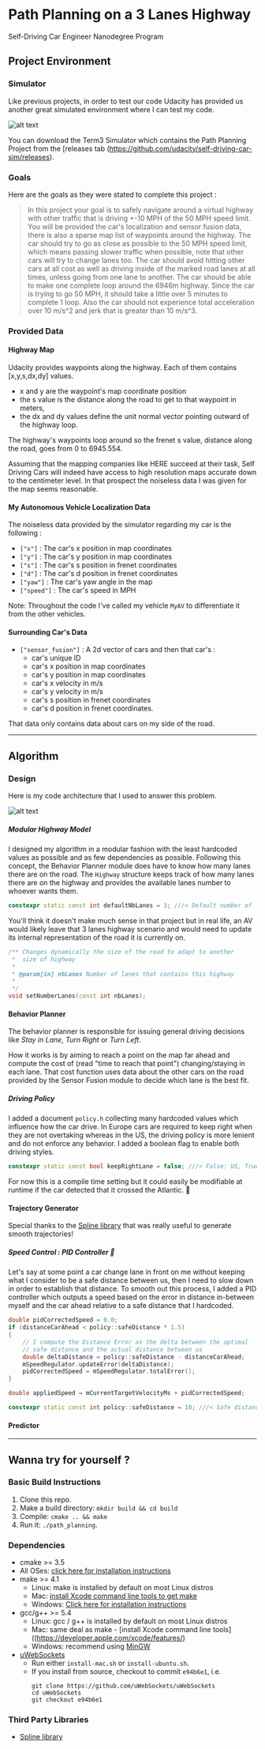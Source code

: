 [uml]: ./docs/diagrams/architecture.png
[simulator]: ./docs/images/simulator.tiff

# Path Planning on a 3 Lanes Highway

Self-Driving Car Engineer Nanodegree Program

## Project Environment

### Simulator

Like previous projects, in order to test our code Udacity has provided us another great simulated environment where I can test my code.

![alt text][simulator]

You can download the Term3 Simulator which contains the Path Planning Project from the [releases tab (https://github.com/udacity/self-driving-car-sim/releases).

### Goals

Here are the goals as they were stated to complete this project :

> In this project your goal is to safely navigate around a virtual highway with other traffic that is driving +-10 MPH of the 50 MPH speed limit. You will be provided the car's localization and sensor fusion data, there is also a sparse map list of waypoints around the highway. The car should try to go as close as possible to the 50 MPH speed limit, which means passing slower traffic when possible, note that other cars will try to change lanes too. The car should avoid hitting other cars at all cost as well as driving inside of the marked road lanes at all times, unless going from one lane to another. The car should be able to make one complete loop around the 6946m highway. Since the car is trying to go 50 MPH, it should take a little over 5 minutes to complete 1 loop. Also the car should not experience total acceleration over 10 m/s^2 and jerk that is greater than 10 m/s^3.

### Provided Data

#### Highway Map

Udacity provides waypoints along the highway. Each of them contains [x,y,s,dx,dy] values.
* x and y are the waypoint's map coordinate position
* the s value is the distance along the road to get to that waypoint in meters,
* the dx and dy values define the unit normal vector pointing outward of the highway loop.

The highway's waypoints loop around so the frenet s value, distance along the road, goes from 0 to 6945.554.

Assuming that the mapping companies like HERE succeed at their task, Self Driving Cars will indeed have access to high resolution maps accurate down to the centimeter level. In that prospect the noiseless data I was given for the map seems reasonable.

#### My Autonomous Vehicle Localization Data

The noiseless data provided by the simulator regarding my car is the following :

* `["x"]` : The car's x position in map coordinates
* `["y"]` : The car's y position in map coordinates
* `["s"]` : The car's s position in frenet coordinates
* `["d"]` : The car's d position in frenet coordinates
* `["yaw"]` : The car's yaw angle in the map
* `["speed"]` : The car's speed in MPH

Note: Throughout the code I've called my vehicle `MyAV` to differentiate it from the other vehicles.

#### Surrounding Car's Data

* `["sensor_fusion"]` : A 2d vector of cars and then that car's :
    * car's unique ID
    * car's x position in map coordinates
    * car's y position in map coordinates
    * car's x velocity in m/s
    * car's y velocity in m/s
    * car's s position in frenet coordinates
    * car's d position in frenet coordinates.

That data only contains data about cars on my side of the road.


---


## Algorithm

### Design

Here is my code architecture that I used to answer this problem.

![alt text][uml]

##### Modular Highway Model

I designed my algorithm in a modular fashion with the least hardcoded values as possible and as few dependencies as possible. Following this concept, the Behavior Planner module does have to know how many lanes there are on the road. The `Highway` structure keeps track of how many lanes there are on the highway and provides the available lanes number to whoever wants them.

```cpp
constexpr static const int defaultNbLanes = 3; ///< Default number of lanes on the road at startup time
```

You'll think it doesn't make much sense in that project but in real life, an AV would likely leave that 3 lanes highway scenario and would need to update its internal representation of the road it is currently on.

```c++
/** Changes dynamically the size of the road to adapt to another
 *  size of highway
 *
 * @param[in] nbLanes Number of lanes that contains this highway
 *
 */
void setNumberLanes(const int nbLanes);
```

#### Behavior Planner

The behavior planner is responsible for issuing general driving decisions like _Stay in Lane_, _Turn Right_ or _Turn Left_.

How it works is by aiming to reach a point on the map far ahead and compute the cost of (read "time to reach that point") changing/staying in each lane. That cost function uses data about the other cars on the road provided by the Sensor Fusion module to decide which lane is the best fit.

##### Driving Policy

I added a document `policy.h` collecting many hardcoded values which influence how the car drive.
In Europe cars are required to keep right when they are not overtaking whereas in the US, the driving policy is more lenient and do not enforce any behavior. I added a boolean flag to enable both driving styles.

```cpp
constexpr static const bool keepRightLane = false; ///< False: US, True: EU
```

For now this is a compile time setting but it could easily be modifiable at runtime if the car detected that it crossed the Atlantic. 🌊

#### Trajectory Generator

Special thanks to the [Spline library](http://kluge.in-chemnitz.de/opensource/spline/) that was really useful to generate smooth trajectories!

##### Speed Control : PID Controller 🛂

Let's say at some point a car change lane in front on me without keeping what I consider to be a safe distance between us, then I need to slow down in order to establish that distance. To smooth out this process, I added a PID controller which outputs a speed based on the error in distance in-between myself and the car ahead relative to a safe distance that I hardcoded.

```cpp
double pidCorrectedSpeed = 0.0;
if (distanceCarAhead < policy::safeDistance * 1.5)
{
    // I compute the Distance Error as the delta between the optimal
    // safe distance and the actual distance between us
    double deltaDistance = policy::safeDistance - distanceCarAhead;
    mSpeedRegulator.updateError(deltaDistance);
    pidCorrectedSpeed = mSpeedRegulator.totalError();
}

double appliedSpeed = mCurrentTargetVelocityMs + pidCorrectedSpeed;
```

```cpp
constexpr static const int policy::safeDistance = 10; ///< Safe distance to always (try to) keep between cars.
```

#### Predictor


---

## Wanna try for yourself ?

### Basic Build Instructions

1. Clone this repo.
2. Make a build directory: `mkdir build && cd build`
3. Compile: `cmake .. && make`
4. Run it: `./path_planning`.

### Dependencies

* cmake >= 3.5
 * All OSes: [click here for installation instructions](https://cmake.org/install/)
* make >= 4.1
  * Linux: make is installed by default on most Linux distros
  * Mac: [install Xcode command line tools to get make](https://developer.apple.com/xcode/features/)
  * Windows: [Click here for installation instructions](http://gnuwin32.sourceforge.net/packages/make.htm)
* gcc/g++ >= 5.4
  * Linux: gcc / g++ is installed by default on most Linux distros
  * Mac: same deal as make - [install Xcode command line tools]((https://developer.apple.com/xcode/features/)
  * Windows: recommend using [MinGW](http://www.mingw.org/)
* [uWebSockets](https://github.com/uWebSockets/uWebSockets)
  * Run either `install-mac.sh` or `install-ubuntu.sh`.
  * If you install from source, checkout to commit `e94b6e1`, i.e.
    ```
    git clone https://github.com/uWebSockets/uWebSockets
    cd uWebSockets
    git checkout e94b6e1
    ```

### Third Party Libraries

* [Spline library](http://kluge.in-chemnitz.de/opensource/spline/)
